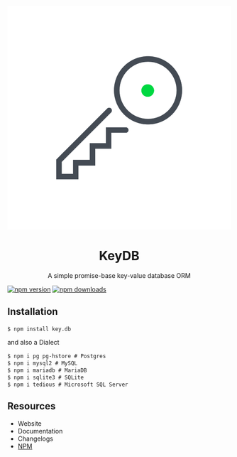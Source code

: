 ![KeyDB](/docs/src/.vuepress/public/assets/logo.png)

<h1 align="center">KeyDB</h1>
<p align="center">A simple promise-base key-value database ORM</p>

[![npm version](https://badgen.net/npm/v/key.db)](https://www.npmjs.com/package/key.db)
[![npm downloads](https://badgen.net/npm/dm/key.db)](https://www.npmjs.com/package/key.db)

## Installation
```console
$ npm install key.db
```

and also a Dialect

```console
$ npm i pg pg-hstore # Postgres 
$ npm i mysql2 # MySQL
$ npm i mariadb # MariaDB
$ npm i sqlite3 # SQLite
$ npm i tedious # Microsoft SQL Server
```

## Resources

* Website
* Documentation
* Changelogs
* [NPM](https://npmjs.com/key.db)